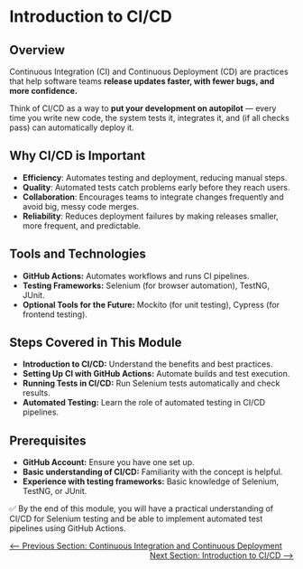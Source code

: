 # Introduction to CI/CD  

## Overview  
Continuous Integration (CI) and Continuous Deployment (CD) are practices that help software teams **release updates faster, with fewer bugs, and more confidence.**  

Think of CI/CD as a way to **put your development on autopilot** — every time you write new code, the system tests it, integrates it, and (if all checks pass) can automatically deploy it.  

## Why CI/CD is Important  

- **Efficiency**: Automates testing and deployment, reducing manual steps.  
- **Quality**: Automated tests catch problems early before they reach users.  
- **Collaboration**: Encourages teams to integrate changes frequently and avoid big, messy code merges.  
- **Reliability**: Reduces deployment failures by making releases smaller, more frequent, and predictable.  

## Tools and Technologies  

- **GitHub Actions:** Automates workflows and runs CI pipelines.
- **Testing Frameworks:** Selenium (for browser automation), TestNG, JUnit.
- **Optional Tools for the Future:** Mockito (for unit testing), Cypress (for frontend testing). 

## Steps Covered in This Module  

- **Introduction to CI/CD:** Understand the benefits and best practices.
- **Setting Up CI with GitHub Actions:** Automate builds and test execution.
- **Running Tests in CI/CD:** Run Selenium tests automatically and check results.
- **Automated Testing:** Learn the role of automated testing in CI/CD pipelines. 

## Prerequisites  

- **GitHub Account:** Ensure you have one set up.
- **Basic understanding of CI/CD:** Familiarity with the concept is helpful.
- **Experience with testing frameworks:** Basic knowledge of Selenium, TestNG, or JUnit.

✅ By the end of this module, you will have a practical understanding of CI/CD for Selenium testing and be able to implement automated test pipelines using GitHub Actions.

<div style="width: 100%">
<a href='index.md'><-- Previous Section: Continuous Integration and Continuous Deployment</a>
<div align="right"><a href='introduction-to-ci-cd.md'> Next Section: Introduction to CI/CD --></a></div>
</div>
